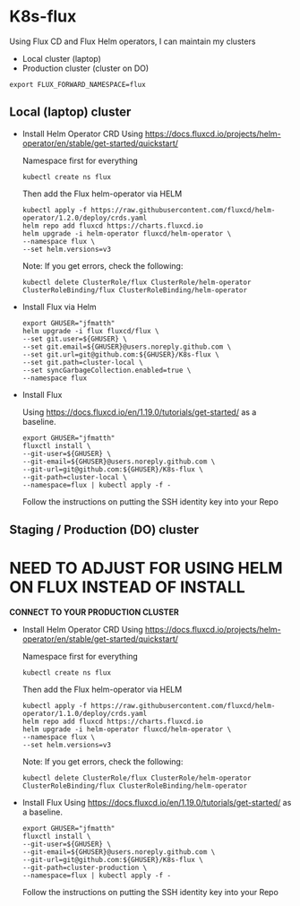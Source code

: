 # K8s-flux
Using Flux CD and Flux Helm operators, I can maintain my clusters
- Local cluster (laptop)
- Production cluster (cluster on DO)


```
export FLUX_FORWARD_NAMESPACE=flux
```

## Local (laptop) cluster

- Install Helm Operator CRD 
    Using https://docs.fluxcd.io/projects/helm-operator/en/stable/get-started/quickstart/

    Namespace first for everything
    ```
    kubectl create ns flux
    ```
    
    Then add the Flux helm-operator via HELM
    ```
    kubectl apply -f https://raw.githubusercontent.com/fluxcd/helm-operator/1.2.0/deploy/crds.yaml
    helm repo add fluxcd https://charts.fluxcd.io
    helm upgrade -i helm-operator fluxcd/helm-operator \
    --namespace flux \
    --set helm.versions=v3
    ```

    Note: If you get errors, check the following:
    ```
    kubectl delete ClusterRole/flux ClusterRole/helm-operator ClusterRoleBinding/flux ClusterRoleBinding/helm-operator
    ```


- Install Flux via Helm
    ```
    export GHUSER="jfmatth"
    helm upgrade -i flux fluxcd/flux \
    --set git.user=${GHUSER} \
    --set git.email=${GHUSER}@users.noreply.github.com \
    --set git.url=git@github.com:${GHUSER}/K8s-flux \
    --set git.path=cluster-local \
    --set syncGarbageCollection.enabled=true \
    --namespace flux
    ```

- Install Flux


    Using https://docs.fluxcd.io/en/1.19.0/tutorials/get-started/ as a baseline.

    ```
    export GHUSER="jfmatth"
    fluxctl install \
    --git-user=${GHUSER} \
    --git-email=${GHUSER}@users.noreply.github.com \
    --git-url=git@github.com:${GHUSER}/K8s-flux \
    --git-path=cluster-local \
    --namespace=flux | kubectl apply -f -
    ```

    Follow the instructions on putting the SSH identity key into your Repo

## Staging / Production (DO) cluster

# NEED TO ADJUST FOR USING HELM ON FLUX INSTEAD OF INSTALL

**CONNECT TO YOUR PRODUCTION CLUSTER**

- Install Helm Operator CRD 
    Using https://docs.fluxcd.io/projects/helm-operator/en/stable/get-started/quickstart/

    Namespace first for everything
    ```
    kubectl create ns flux
    ```
    
    Then add the Flux helm-operator via HELM
    ```
    kubectl apply -f https://raw.githubusercontent.com/fluxcd/helm-operator/1.1.0/deploy/crds.yaml
    helm repo add fluxcd https://charts.fluxcd.io
    helm upgrade -i helm-operator fluxcd/helm-operator \
    --namespace flux \
    --set helm.versions=v3
    ```

    Note: If you get errors, check the following:
    ```
    kubectl delete ClusterRole/flux ClusterRole/helm-operator ClusterRoleBinding/flux ClusterRoleBinding/helm-operator
    ```
    
- Install Flux
    Using https://docs.fluxcd.io/en/1.19.0/tutorials/get-started/ as a baseline.

    ```
    export GHUSER="jfmatth"
    fluxctl install \
    --git-user=${GHUSER} \
    --git-email=${GHUSER}@users.noreply.github.com \
    --git-url=git@github.com:${GHUSER}/K8s-flux \
    --git-path=cluster-production \
    --namespace=flux | kubectl apply -f -
    ```

    Follow the instructions on putting the SSH identity key into your Repo



